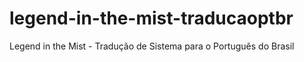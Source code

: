 # legend-in-the-mist-traducaoptbr
Legend in the Mist - Tradução de Sistema para o Português do Brasil
